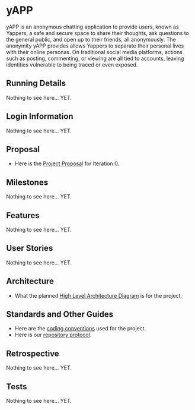 # yAPP 

yAPP is an anonymous chatting application to provide users, known as Yappers, a safe and secure space to share their thoughts, ask questions to the general public, and open up to their friends, all anonymously. The anonymity yAPP provides allows Yappers to separate their personal lives with their online personas. On traditional social media platforms, actions such as posting, commenting, or viewing are all tied to accounts, leaving identities vulnerable to being traced or even exposed.


## Running Details
Nothing to see here... YET.


## Login Information
Nothing to see here... YET.


## Proposal
- Here is the [Project Proposal](./Documentation/Sprint%200/Project%20Proposal.md) for Iteration 0.


## Milestones
Nothing to see here... YET.


## Features
Nothing to see here... YET.


## User Stories
Nothing to see here... YET.


## Architecture
- What the planned [High Level Architecture Diagram](./Documentation/Sprint%200/yAPP%20HLA.png) is for the project.


## Standards and Other Guides
- Here are the [coding conventions](./Documentation/Standards/Coding%20Conventions.md) used for the project.
- Here is our [repository protocol](./Documentation/Standards/Repository%20Protocol.md).


## Retrospective
Nothing to see here... YET.


## Tests
Nothing to see here... YET.
